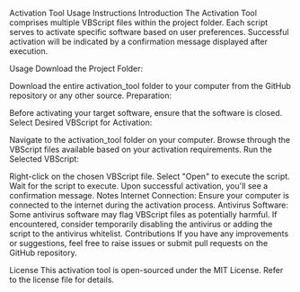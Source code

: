 Activation Tool Usage Instructions
Introduction
The Activation Tool comprises multiple VBScript files within the project folder. Each script serves to activate specific software based on user preferences. Successful activation will be indicated by a confirmation message displayed after execution.

Usage
Download the Project Folder:

Download the entire activation_tool folder to your computer from the GitHub repository or any other source.
Preparation:

Before activating your target software, ensure that the software is closed.
Select Desired VBScript for Activation:

Navigate to the activation_tool folder on your computer.
Browse through the VBScript files available based on your activation requirements.
Run the Selected VBScript:

Right-click on the chosen VBScript file.
Select "Open" to execute the script.
Wait for the script to execute. Upon successful activation, you'll see a confirmation message.
Notes
Internet Connection: Ensure your computer is connected to the internet during the activation process.
Antivirus Software: Some antivirus software may flag VBScript files as potentially harmful. If encountered, consider temporarily disabling the antivirus or adding the script to the antivirus whitelist.
Contributions
If you have any improvements or suggestions, feel free to raise issues or submit pull requests on the GitHub repository.

License
This activation tool is open-sourced under the MIT License. Refer to the license file for details.
